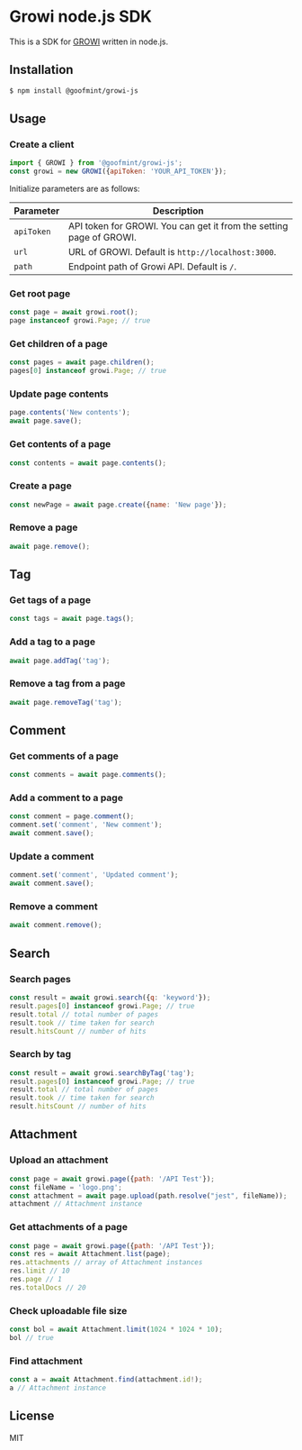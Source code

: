 # Growi node.js SDK

This is a SDK for [GROWI](https://growi.org/) written in node.js.

## Installation

```bash
$ npm install @goofmint/growi-js
```

## Usage

### Create a client

```javascript
import { GROWI } from '@goofmint/growi-js';
const growi = new GROWI({apiToken: 'YOUR_API_TOKEN'});
```

Initialize parameters are as follows:

| Parameter | Description |
| --------- | ----------- |
| `apiToken` | API token for GROWI. You can get it from the setting page of GROWI. |
| `url` | URL of GROWI. Default is `http://localhost:3000`. |
| `path` | Endpoint path of Growi API. Default is `/`. |

### Get root page

```javascript
const page = await growi.root();
page instanceof growi.Page; // true
```

### Get children of a page

```javascript
const pages = await page.children();
pages[0] instanceof growi.Page; // true
```

### Update page contents

```javascript
page.contents('New contents');
await page.save();
```

### Get contents of a page

```javascript
const contents = await page.contents();
```

### Create a page

```javascript
const newPage = await page.create({name: 'New page'});
```

### Remove a page

```javascript
await page.remove();
```

## Tag

### Get tags of a page

```javascript
const tags = await page.tags();
```

### Add a tag to a page

```javascript
await page.addTag('tag');
```

### Remove a tag from a page

```javascript
await page.removeTag('tag');
```

## Comment

### Get comments of a page

```javascript
const comments = await page.comments();
```

### Add a comment to a page

```javascript
const comment = page.comment();
comment.set('comment', 'New comment');
await comment.save();
```

### Update a comment

```javascript
comment.set('comment', 'Updated comment');
await comment.save();
```

### Remove a comment

```javascript
await comment.remove();
```

## Search

### Search pages

```javascript
const result = await growi.search({q: 'keyword'});
result.pages[0] instanceof growi.Page; // true
result.total // total number of pages
result.took // time taken for search
result.hitsCount // number of hits
```

### Search by tag

```javascript
const result = await growi.searchByTag('tag');
result.pages[0] instanceof growi.Page; // true
result.total // total number of pages
result.took // time taken for search
result.hitsCount // number of hits
```

## Attachment

### Upload an attachment

```javascript
const page = await growi.page({path: '/API Test'});
const fileName = 'logo.png';
const attachment = await page.upload(path.resolve("jest", fileName));
attachment // Attachment instance
```

### Get attachments of a page

```javascript
const page = await growi.page({path: '/API Test'});
const res = await Attachment.list(page);
res.attachments // array of Attachment instances
res.limit // 10
res.page // 1
res.totalDocs // 20
```

### Check uploadable file size

```javascript
const bol = await Attachment.limit(1024 * 1024 * 10);
bol // true
```

### Find attachment

```javascript
const a = await Attachment.find(attachment.id!);
a // Attachment instance
```

## License

MIT


